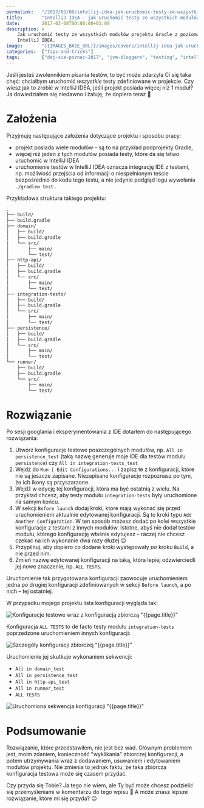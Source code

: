 ```yaml
---
permalink:   "/2017/03/08/intellij-idea-jak-uruchomic-testy-ze-wszystkich-modulow/"
title:       "IntelliJ IDEA — jak uruchomić testy ze wszystkich modułów"
date:        2017-03-08T00:00:00+01:00
description: >
    Jak uruchomić testy ze wszystkich modułów projektu Gradle z poziomu
    IntelliJ IDEA.
image:       "{{IMAGES_BASE_URL}}/images/covers/intellij-idea-jak-uruchomic-testy-ze-wszystkich-modulow.png"
categories:  ["tips-and-tricks"]
tags:        ["daj-sie-poznac-2017", "jvm-bloggers", "testing", "intellij-idea", "gradle"]
---
```


Jeśli jesteś zwolennikiem pisania testów, to być może zdarzyła Ci się taka chęć:
chciałbym uruchomić *wszystkie* testy zdefiniowane w projekcie. Czy wiesz jak to zrobić
w IntelliJ IDEA, jeśli projekt posiada więcej niż 1 moduł? Ja dowiedziałem się niedawno
i żałuję, że dopiero teraz 🙂

# Założenia

Przyjmuję następujące założenia dotyczące projektu i sposobu pracy:

* projekt posiada wiele modułów – są to na przykład podprojekty Gradle,
* więcej niż jeden z tych modułów posiada testy, które da się łatwo uruchomić
  w IntelliJ IDEA
* uruchomienie testów w IntelliJ IDEA oznacza integrację IDE z testami, np. możliwość
  przejścia od informacji o niespełnionym teście bezpośrednio do kodu tego testu,
  a nie jedynie podgląd logu wywołania `./gradlew test` .
  
Przykładowa struktura takiego projektu:
```bash
.
├── build/
├── build.gradle
├── domain/
│   ├── build/
│   ├── build.gradle
│   └── src/
│       ├── main/
│       └── test/
├── http-api/
│   ├── build/
│   ├── build.gradle
│   └── src/
│       ├── main/
│       └── test/
├── integration-tests/
│   ├── build/
│   ├── build.gradle
│   └── src/
│       ├── main/
│       └── test/
├── persistence/
│   ├── build/
│   ├── build.gradle
│   └── src/
│       ├── main/
│       └── test/
└── runner/
    ├── build/
    ├── build.gradle
    └── src/
        ├── main/
        └── test/
```
  
# Rozwiązanie

Po sesji googlania i eksperymentowania z IDE dotarłem do następującego rozwiązania:

1. Utwórz konfiguracje testowe poszczególnych modułów, np. `All in persistence_test`
   (taką nazwę generuje moje IDE dla testów modułu `persistence`)
   czy `All in integration-tests_test`
1. Wejdź do `Run | Edit Configurations...` i zapisz te z konfiguracji,
   które nie są jeszcze zapisane. Niezapisane konfiguracje rozpoznasz po tym, że ich
   ikony są przyszarzone.
1. Wejdź w edycję tej konfiguracji, która ma być ostatnią z wielu. Na przykład
   chcesz, aby testy modułu `integration-tests` były uruchomione na samym końcu.
1. W sekcji `Before launch` dodaj kroki, które mają wykonać się przed uruchomieniem
   aktualnie edytowanej konfiguracji. Są to kroki typu `Add Another Configuration`.
   W ten sposób możesz dodać po kolei wszystkie konfiguracje z testami z innych modułów.
   Istotne, abyś nie dodał testów modułu, którego konfigurację właśnie edytujesz –
   raczej nie chcesz czekać na ich wykonanie dwa razy dłużej 😉
1. Przypilnuj, aby dopiero co dodane kroki występowały *po* kroku `Build`, a nie przed
   nim.
1. Zmień nazwę edytowanej konfiguracji na taką, która lepiej odzwierciedli jej nowe
   znaczenie, np. `ALL TESTS`.

Uruchomienie tak przygotowana konfiguracji zaowocuje uruchomieniem jedna po drugiej
konfiguracji zdefiniowanych w sekcji `Before launch`, a po nich – tej ostatniej.

W przypadku mojego projektu lista konfiguracji wygląda tak:

![Konfiguracje testowe wraz z konfiguracją zbiorczą "{{page.title}}"]( {{IMAGES_BASE_URL}}/images/content/intellij-idea-jak-uruchomic-testy-ze-wszystkich-modulow/all-tests-edit.png )

Konfiguracja `ALL TESTS` to de facto testy modułu
`integration-tests` poprzedzone uruchomieniem innych konfiguracji: 

![Szczegóły konfiguracji zbiorczej "{{page.title}}"]( {{IMAGES_BASE_URL}}/images/content/intellij-idea-jak-uruchomic-testy-ze-wszystkich-modulow/all-tests-before-launch.png )

Uruchomienie jej skutkuje wykonaniem sekwencji:

* `All in domain_test`
* `All in persistence_test`
* `All in http-api_test`
* `All in runner_test`
* `ALL TESTS`

![Uruchomiona sekwencja konfiguracji "{{page.title}}"]( {{IMAGES_BASE_URL}}/images/content/intellij-idea-jak-uruchomic-testy-ze-wszystkich-modulow/all-tests-sequence.png )

# Podsumowanie

Rozwiązanie, które przedstawiłem, nie jest bez wad. Głównym problemem jest,
moim zdaniem, konieczność "wyklikania" zbiorczej konfiguracji, a potem utrzymywania
wraz z dodawaniem, usuwaniem i edytowaniem modułów projektu.
Nie zmienia to jednak faktu, że taka zbiorcza konfiguracja testowa może się
czasem przydać.

Czy przyda się Tobie? Ja tego nie wiem, ale Ty być może chcesz podzielić
się przemyśleniami w komentarzu do tego wpisu 🙂 A może znasz lepsze
rozwiązanie, które mi się przyda? 😉